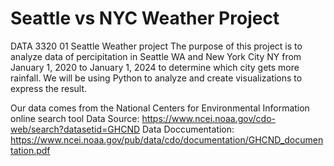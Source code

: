 # Seattle vs NYC Weather Project
DATA 3320 01 Seattle Weather project
The purpose of this project is to analyze data of percipitation in Seattle WA and New York City NY from January 1, 2020 to January 1, 2024 to determine which city gets more rainfall. 
We will be using Python to analyze and create visualizations to express the result. 

Our data comes from the National Centers for Environmental Information online search tool
Data Source: https://www.ncei.noaa.gov/cdo-web/search?datasetid=GHCND
Data Doccumentation: https://www.ncei.noaa.gov/pub/data/cdo/documentation/GHCND_documentation.pdf
